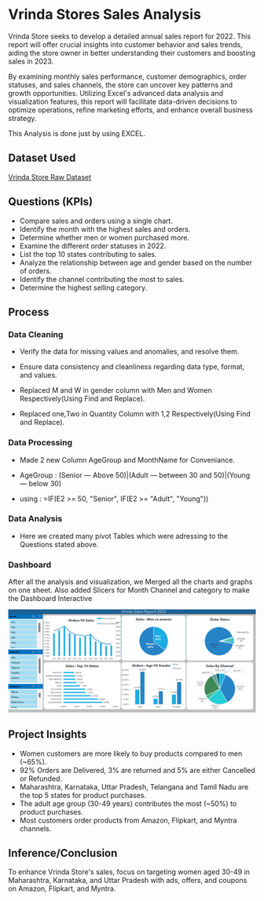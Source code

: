 # Vrinda Stores Sales Analysis

Vrinda Store seeks to develop a detailed annual sales report for 2022. This report will offer crucial insights into customer behavior and sales trends, aiding the store owner in better understanding their customers and boosting sales in 2023.

By examining monthly sales performance, customer demographics, order statuses, and sales channels, the store can uncover key patterns and growth opportunities. Utilizing Excel's advanced data analysis and visualization features, this report will facilitate data-driven decisions to optimize operations, refine marketing efforts, and enhance overall business strategy.

This Analysis is done just by using EXCEL.

## Dataset Used

[Vrinda Store Raw Dataset](https://github.com/ShalikOP/Vrinda_Stores_Sales_Report_2022/blob/main/Vrinda_Stores_Raw_Dataset.numbers)

## Questions (KPIs)

- Compare sales and orders using a single chart.
- Identify the month with the highest sales and orders.
- Determine whether men or women purchased more.
- Examine the different order statuses in 2022.
- List the top 10 states contributing to sales.
- Analyze the relationship between age and gender based on the number of orders.
- Identify the channel contributing the most to sales.
- Determine the highest selling category.

## Process

### Data Cleaning

- Verify the data for missing values and anomalies, and resolve them.
- Ensure data consistency and cleanliness regarding data type, format, and values.

- Replaced M and W in gender column with Men and Women Respectively(Using Find and Replace).
- Replaced one,Two in Quantity Column with 1,2 Respectively(Using Find and Replace).

### Data Processing

- Made 2 new Column AgeGroup and MonthName for Conveniance.
- AgeGroup : (Senior — Above 50)|(Adult — between 30 and 50)|(Young — below 30)
       
- using : =IF(E2 >= 50, "Senior", IF(E2 >= "Adult", "Young"))

### Data Analysis

- Here we created many pivot Tables which were adressing to the Questions stated above.

### Dashboard

After all the analysis and visualization, we Merged all the charts and graphs on one sheet.
Also added Slicers for Month Channel and category to make the Dashboard Interactive

![App Screenshot](https://github.com/ShalikOP/Vrinda_Stores_Sales_Report_2022/blob/main/Vrinda_Store_Sales_Report_DashBoard.png)

## Project Insights

- Women customers are more likely to buy products compared to men (~65%).
- 92% Orders are Delivered, 3% are returned and 5% are either Cancelled or Refunded.
- Maharashtra, Karnataka, Uttar Pradesh, Telangana and Tamil Nadu are the top 5 states for product purchases.
- The adult age group (30-49 years) contributes the most (~50%) to product purchases.
- Most customers order products from Amazon, Flipkart, and Myntra channels.

## Inference/Conclusion

To enhance Vrinda Store's sales, focus on targeting women aged 30-49 in Maharashtra, Karnataka, and Uttar Pradesh with ads, offers, and coupons on Amazon, Flipkart, and Myntra.
